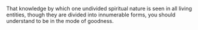 That knowledge by which one undivided spiritual nature is seen in all living entities, though they are divided into innumerable forms, you should understand to be in the mode of goodness.